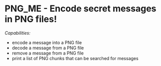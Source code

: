 # PNG_ME - Encode secret messages in PNG files!
*Capabilities:*
- encode a message into a PNG file
- decode a message from a PNG file
- remove a message from a PNG file
- print a list of PNG chunks that can be searched for messages